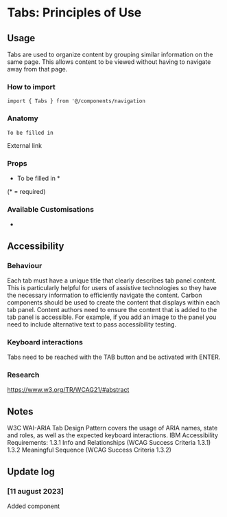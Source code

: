 # Tabs: Principles of Use

## Usage

Tabs are used to organize content by grouping similar information on the same page. This allows content to be viewed without having to navigate away from that page.

### How to import

`import { Tabs } from '@/components/navigation`

### Anatomy

```
To be filled in
```

External link

### Props

- To be filled in \*

(\* = required)

### Available Customisations

-

## Accessibility

### Behaviour

Each tab must have a unique title that clearly describes tab panel content. This is particularly helpful for users of assistive technologies so they have the necessary information to efficiently navigate the content.
Carbon components should be used to create the content that displays within each tab panel.
Content authors need to ensure the content that is added to the tab panel is accessible. For example, if you add an image to the panel you need to include alternative text to pass accessibility testing.

### Keyboard interactions

Tabs need to be reached with the TAB button and be activated with ENTER.

### Research

https://www.w3.org/TR/WCAG21/#abstract

## Notes

W3C WAI-ARIA Tab Design Pattern covers the usage of ARIA names, state and roles, as well as the expected keyboard interactions.
IBM Accessibility Requirements:
1.3.1 Info and Relationships (WCAG Success Criteria 1.3.1)
1.3.2 Meaningful Sequence (WCAG Success Criteria 1.3.2)

## Update log

### [11 august 2023]

Added component
